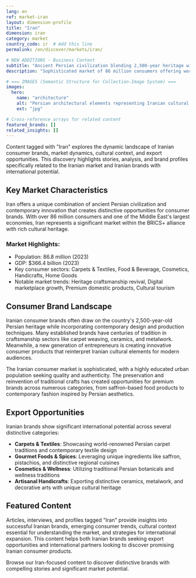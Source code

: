 ```yaml
---
lang: en
ref: market-iran
layout: dimension-profile
title: "Iran"
dimension: iran
category: market
country_code: ir  # Add this line
permalink: /en/discover/markets/iran/

# NEW ADDITIONS - Business Context
subtitle: "Ancient Persian civilization blending 2,500-year heritage with contemporary innovation in distinctive consumer products"
description: "Sophisticated market of 86 million consumers offering world-renowned carpets, premium saffron, and exceptional artisanal craftsmanship."

# === IMAGES (Semantic Structure for Collection-Image System) ===
images:
  hero:
    name: "architecture"
    alt: "Persian architectural elements representing Iranian cultural heritage and craftsmanship"
    ext: "jpg"

# Cross-reference arrays for related content
featured_brands: []
related_insights: []
---
```


Content tagged with "Iran" explores the dynamic landscape of Iranian consumer brands, market dynamics, cultural context, and export opportunities. This discovery highlights stories, analysis, and brand profiles specifically related to the Iranian market and Iranian brands with international potential.

## Key Market Characteristics

Iran offers a unique combination of ancient Persian civilization and contemporary innovation that creates distinctive opportunities for consumer brands. With over 86 million consumers and one of the Middle East's largest economies, Iran represents a significant market within the BRICS+ alliance with rich cultural heritage.

### Market Highlights:
- Population: 86.8 million (2023)
- GDP: $366.4 billion (2023)
- Key consumer sectors: Carpets & Textiles, Food & Beverage, Cosmetics, Handicrafts, Home Goods
- Notable market trends: Heritage craftsmanship revival, Digital marketplace growth, Premium domestic products, Cultural tourism

## Consumer Brand Landscape

Iranian consumer brands often draw on the country's 2,500-year-old Persian heritage while incorporating contemporary design and production techniques. Many established brands have centuries of tradition in craftsmanship sectors like carpet weaving, ceramics, and metalwork. Meanwhile, a new generation of entrepreneurs is creating innovative consumer products that reinterpret Iranian cultural elements for modern audiences.

The Iranian consumer market is sophisticated, with a highly educated urban population seeking quality and authenticity. The preservation and reinvention of traditional crafts has created opportunities for premium brands across numerous categories, from saffron-based food products to contemporary fashion inspired by Persian aesthetics.

## Export Opportunities

Iranian brands show significant international potential across several distinctive categories:

- **Carpets & Textiles**: Showcasing world-renowned Persian carpet traditions and contemporary textile design
- **Gourmet Foods & Spices**: Leveraging unique ingredients like saffron, pistachios, and distinctive regional cuisines
- **Cosmetics & Wellness**: Utilizing traditional Persian botanicals and wellness traditions
- **Artisanal Handicrafts**: Exporting distinctive ceramics, metalwork, and decorative arts with unique cultural heritage

## Featured Content

Articles, interviews, and profiles tagged "Iran" provide insights into successful Iranian brands, emerging consumer trends, cultural context essential for understanding the market, and strategies for international expansion. This content helps both Iranian brands seeking export opportunities and international partners looking to discover promising Iranian consumer products.

Browse our Iran-focused content to discover distinctive brands with compelling stories and significant market potential.